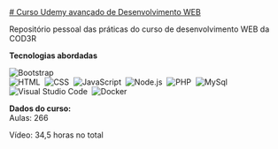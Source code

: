 <a href="https://www.udemy.com/course/curso-completo-do-desenvolvedor-web/">
# Curso Udemy avançado de Desenvolvimento WEB </a><br>

Repositório pessoal das práticas do curso de desenvolvimento WEB da COD3R

<strong>Tecnologias abordadas</strong>

![Bootstrap](https://img.shields.io/badge/-Bootstrap-05122A?style=flat&logo=bootstrap&logoColor=563D7C)\
![HTML](https://img.shields.io/badge/-HTML-05122A?style=flat&logo=HTML5)&nbsp;
![CSS](https://img.shields.io/badge/-CSS-05122A?style=flat&logo=CSS3&logoColor=1572B6)&nbsp;
![JavaScript](https://img.shields.io/badge/-JavaScript-05122A?style=flat&logo=javascript)&nbsp;
![Node.js](https://img.shields.io/badge/-Node.js-05122A?style=flat&logo=node.js)&nbsp;
![PHP](https://img.shields.io/badge/-PHP-05122A?style=flat&logo=PHP)&nbsp;
![MySql](https://img.shields.io/badge/-MySql-05122A?style=flat&logo=mysql)&nbsp;
![Visual Studio Code](https://img.shields.io/badge/-Visual%20Studio%20Code-05122A?style=flat&logo=visual-studio-code&logoColor=007ACC)&nbsp;
![Docker](https://img.shields.io/badge/-Docker-05122A?style=flat&logo=docker&logoColor=007ACC)&nbsp;

<!--![](https://img.shields.io/badge/AWS_Cloud-informational?style=flat&logo=google-cloud&labelColor=05122A&logoColor=Yellow&color=050F2C)
![](https://img.shields.io/badge/Coud-Azure-informational?style=flat&logo=microsoft-azure&labelColor=05122A&logoColor=Purple&color=050F2C)
![](https://img.shields.io/badge/OS-Linux-informational?style=flat&logo=linux&labelColor=05122A&logoColor=Blue&color=050F2C)
![React](https://img.shields.io/badge/-React-05122A?style=flat&logo=react)&nbsp;
![Django](https://img.shields.io/badge/-Django-05122A?style=flat&logo=django&logoColor=092E20)&nbsp;-->

<strong>Dados do curso:</strong><br>
Aulas: 266

Vídeo: 34,5 horas no total&nbsp;
